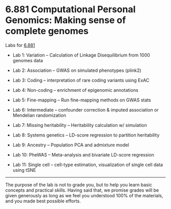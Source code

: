 # 6.881 Computational Personal Genomics: Making sense of complete genomes

Labs for [6.881](http://compbio.mit.edu/6.881)

* Lab 1: Variation – Calculation of Linkage Disequilibrium from 1000 genomes data

* Lab 2: Association – GWAS on simulated phenotypes (plink2)

* Lab 3: Coding – interpretation of rare coding variants using ExAC

* Lab 4: Non-coding – enrichment of epigenomic annotations

* Lab 5: Fine-mapping – Run fine-mapping methods on GWAS stats

* Lab 6: Intermediate – confounder correction & imputed association or Mendelian randomization

* Lab 7: Missing heritability – Heritability calculation w/ simulation

* Lab 8: Systems genetics – LD-score regression to partition heritability

* Lab 9: Ancestry – Population PCA and admixture model

* Lab 10: PheWAS – Meta-analysis and bivariate LD-score regression

* Lab 11: Single cell – cell-type estimation, visualization of single cell data using tSNE

---

The purpose of the lab is not to grade you, but to help you learn
basic concepts and practical skills.  Having said that, we promise
grades will be given generously as long as we feel you understood 100%
of the materials, and you made best possible efforts.

